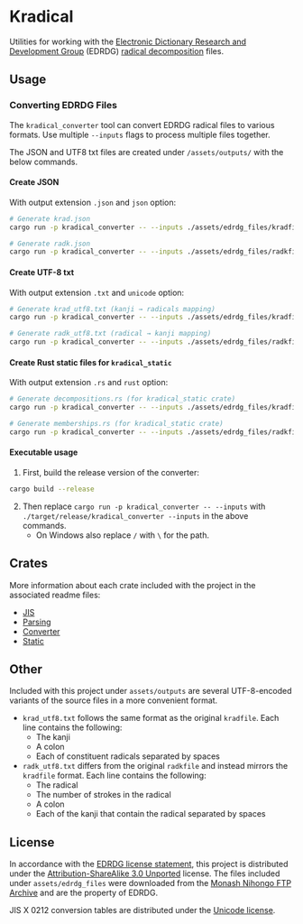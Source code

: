 # Kradical

Utilities for working with the [Electronic Dictionary Research and Development Group](https://www.edrdg.org/) (EDRDG) [radical decomposition](https://www.edrdg.org/krad/kradinf.html) files.


## Usage

### Converting EDRDG Files

The `kradical_converter` tool can convert EDRDG radical files to various formats. Use multiple `--inputs` flags to process multiple files together.

The JSON and UTF8 txt files are created under `/assets/outputs/` with the below commands.

#### Create JSON
With output extension `.json` and `json` option:
```bash
# Generate krad.json
cargo run -p kradical_converter -- --inputs ./assets/edrdg_files/kradfile --inputs ./assets/edrdg_files/kradfile2 --output ./assets/outputs/krad.json krad json

# Generate radk.json
cargo run -p kradical_converter -- --inputs ./assets/edrdg_files/radkfile --inputs ./assets/edrdg_files/radkfile2 --output ./assets/outputs/radk.json radk json
```

#### Create UTF-8 txt
With output extension `.txt` and `unicode` option:
```bash
# Generate krad_utf8.txt (kanji → radicals mapping)
cargo run -p kradical_converter -- --inputs ./assets/edrdg_files/kradfile --inputs ./assets/edrdg_files/kradfile2 --output ./assets/outputs/krad_utf8.txt krad unicode

# Generate radk_utf8.txt (radical → kanji mapping)
cargo run -p kradical_converter -- --inputs ./assets/edrdg_files/radkfile --inputs ./assets/edrdg_files/radkfile2 --output ./assets/outputs/radk_utf8.txt radk unicode
```

#### Create Rust static files for `kradical_static`
With output extension `.rs` and `rust` option:
```bash
# Generate decompositions.rs (for kradical_static crate)
cargo run -p kradical_converter -- --inputs ./assets/edrdg_files/kradfile --inputs ./assets/edrdg_files/kradfile2 --output ./kradical_static/src/decompositions.rs krad rust

# Generate memberships.rs (for kradical_static crate)
cargo run -p kradical_converter -- --inputs ./assets/edrdg_files/radkfile --inputs ./assets/edrdg_files/radkfile2 --output ./kradical_static/src/memberships.rs radk rust
```

#### Executable usage
1. First, build the release version of the converter:

```bash
cargo build --release
```

2. Then replace `cargo run -p kradical_converter -- --inputs` with `./target/release/kradical_converter --inputs` in the above commands.
    - On Windows also replace `/` with `\` for the path.


## Crates

More information about each crate included with the project in the associated readme files:

- [JIS](kradical_jis/README.md)
- [Parsing](kradical_parsing/README.md)
- [Converter](kradical_converter/README.md)
- [Static](kradical_static/README.md)


## Other

Included with this project under `assets/outputs` are several UTF-8-encoded variants of the source files in a more convenient format.

- `krad_utf8.txt` follows the same format as the original `kradfile`. Each line contains the following:
    - The kanji
    - A colon
    - Each of constituent radicals separated by spaces
- `radk_utf8.txt` differs from the original `radkfile` and instead mirrors the `kradfile` format. Each line contains the following:
    - The radical
    - The number of strokes in the radical
    - A colon
    - Each of the kanji that contain the radical separated by spaces


## License

In accordance with the [EDRDG license statement](http://www.edrdg.org/edrdg/licence.html), this project is distributed under the [Attribution-ShareAlike 3.0 Unported](https://creativecommons.org/licenses/by-sa/3.0/legalcode) license. The files included under `assets/edrdg_files` were downloaded from the [Monash Nihongo FTP Archive](http://ftp.edrdg.org/pub/Nihongo/00INDEX.html#dic_fil) and are the property of EDRDG.

JIS X 0212 conversion tables are distributed under the [Unicode license](http://www.unicode.org/copyright.html).
